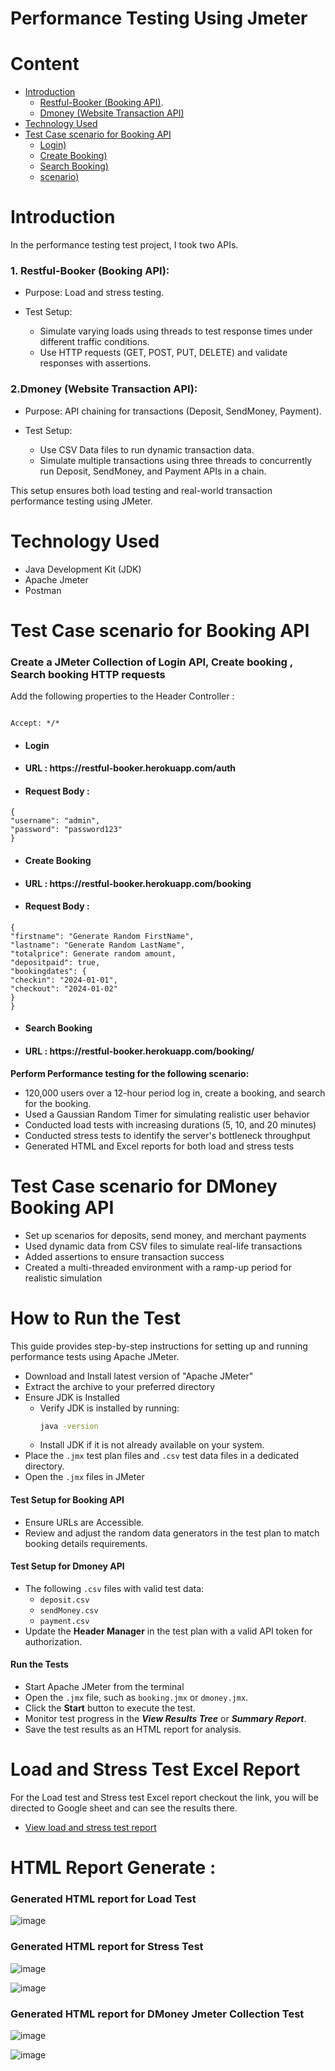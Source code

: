 # Performance Testing Using Jmeter

# Content 
- [Introduction](#Introduction)
   - [Restful-Booker (Booking API)](https://github.com/samiaJahan929/Performance-Testing--Project/blob/main/README.md#1-restful-booker-booking-api).
   - [Dmoney (Website Transaction API)](#2dmoney-website-transaction-api)
- [Technology Used](#Technology-Used)
- [Test Case scenario for Booking API ](#test-case-scenario-for-booking-api)
   - [Login)](#login-)
   - [Create Booking)](#create-booking-)
   - [Search Booking)](#SearchBooking)
   - [scenario)](#scenario)


# Introduction 

In the performance testing test project, I took two APIs.

<h3>1. Restful-Booker (Booking API):</h3>

- Purpose: Load and stress testing.
  
- Test Setup:
   - Simulate varying loads using threads to test response times under different traffic conditions.
   - Use HTTP requests (GET, POST, PUT, DELETE) and validate responses with assertions.

<h3>2.Dmoney (Website Transaction API):</h3>

- Purpose: API chaining for transactions (Deposit, SendMoney, Payment).
  
- Test Setup:
  - Use CSV Data files to run dynamic transaction data.
  - Simulate multiple transactions using three threads to concurrently run Deposit, SendMoney, and Payment APIs in a chain.

This setup ensures both load testing and real-world transaction performance testing using JMeter.


# Technology Used
- Java Development Kit (JDK)
- Apache Jmeter
- Postman


# Test Case scenario for Booking API 
<h3> Create a JMeter Collection of Login API, Create booking , Search booking HTTP requests</h3>
 Add the following properties to the Header Controller : 

```console

Accept: */*
```

- <h4>Login </h4>
- <h4>URL : https://restful-booker.herokuapp.com/auth</h4>
- <h4>Request Body :</h4>
```console
{
"username": "admin",
"password": "password123"
}
```

- <h4>Create Booking </h4>
- <h4>URL : https://restful-booker.herokuapp.com/booking</h4>
- <h4>Request Body :</h4>
```console
{
"firstname": "Generate Random FirstName",
"lastname": "Generate Random LastName",
"totalprice": Generate random amount,
"depositpaid": true,
"bookingdates": {
"checkin": "2024-01-01",
"checkout": "2024-01-02"
}
}
```
- <h4>Search Booking </h4>
- <h4>URL : https://restful-booker.herokuapp.com/booking/<booking_id&gt; </h4>

<b> Perform Performance testing for the following scenario: </b>

- 120,000 users over a 12-hour period log in, create a booking, and search for the booking. 
- Used a Gaussian Random Timer for simulating realistic user behavior
- Conducted load tests with increasing durations (5, 10, and 20 minutes)
- Conducted stress tests to identify the server's bottleneck throughput
- Generated HTML and Excel reports for both load and stress tests

# Test Case scenario for DMoney Booking API 
- Set up scenarios for deposits, send money, and merchant payments
- Used dynamic data from CSV files to simulate real-life transactions
- Added assertions to ensure transaction success
- Created a multi-threaded environment with a ramp-up period for realistic simulation

# How to Run the Test

This guide provides step-by-step instructions for setting up and running performance tests using Apache JMeter.

- Download and Install latest version of "Apache JMeter"
- Extract the archive to your preferred directory
- Ensure JDK is Installed
   - Verify JDK is installed by running:
     ```bash
     java -version
     ```
   - Install JDK if it is not already available on your system.
- Place the `.jmx` test plan files and `.csv` test data files in a dedicated directory.
- Open the `.jmx` files in JMeter

<h4>Test Setup for Booking API</h4> 

- Ensure URLs are Accessible.
- Review and adjust the random data generators in the test plan to match booking details requirements.

<h4>Test Setup for Dmoney API</h4> 

- The following `.csv` files with valid test data:
     - `deposit.csv`
     - `sendMoney.csv`
     - `payment.csv`
- Update the **Header Manager** in the test plan with a valid API token for authorization.

<h4>Run the Tests</h4> 

- Start Apache JMeter from the terminal 
- Open the `.jmx` file, such as `booking.jmx` or `dmoney.jmx`.
- Click the **Start** button to execute the test.
- Monitor test progress in the ***View Results Tree*** or ***Summary Report***.
- Save the test results as an HTML report for analysis.


# Load and Stress Test Excel Report
For the Load test and Stress test Excel report checkout the link, you will be directed to Google sheet and can see the results there.

- [View load and stress test report](https://docs.google.com/spreadsheets/d/1JJYM3DkWfO0HgiYXKlvftrv8ZQnklS60NcbkBpLc8X8/edit?usp=sharing)


# HTML Report Generate :
 <h3> Generated HTML report for Load Test </h3>
 
![image](https://github.com/user-attachments/assets/86e44040-2810-462e-8755-eb8d0905677b) 


 <h3>Generated HTML report for Stress Test </h3>

![image](https://github.com/user-attachments/assets/7763c2ad-ec3c-43e9-87d4-b41a1d6e3c7a)


![image](https://github.com/user-attachments/assets/ba10795f-6a9a-4f2f-a9e8-f97768e2a02a)


<h3>Generated HTML report for DMoney Jmeter Collection Test</h3> 

![image](https://github.com/user-attachments/assets/b3bca432-4aee-4143-9cdc-d699c08f004d)

![image](https://github.com/user-attachments/assets/4e963e93-558c-4c90-9443-efc7bddc0dc5)







